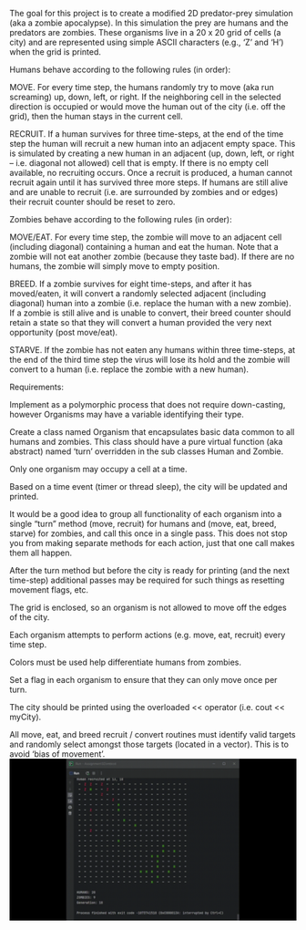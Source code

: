 The goal for this project is to create a modified 2D predator-prey simulation (aka a zombie apocalypse). In this simulation the prey are humans and the predators are zombies. These organisms live in a 20 x 20 grid of cells (a city) and are represented using simple ASCII characters (e.g., ‘Z’ and ‘H’) when the grid is printed.

Humans behave according to the following rules (in order):

MOVE. For every time step, the humans randomly try to move (aka run screaming) up, down, left, or right. If the neighboring cell in the selected direction is occupied or would move the human out of the city (i.e. off the grid), then the human stays in the current cell.

RECRUIT. If a human survives for three time-steps, at the end of the time step the human will recruit a new human into an adjacent empty space. This is simulated by creating a new human in an adjacent (up, down, left, or right – i.e. diagonal not allowed) cell that is empty. If there is no empty cell available, no recruiting occurs. Once a recruit is produced, a human cannot recruit again until it has survived three more steps. If humans are still alive and are unable to recruit (i.e. are surrounded by zombies and or edges) their recruit counter should be reset to zero.

Zombies behave according to the following rules (in order):

MOVE/EAT. For every time step, the zombie will move to an adjacent cell (including diagonal) containing a human and eat the human. Note that a zombie will not eat another zombie (because they taste bad). If there are no humans, the zombie will simply move to empty position.

BREED. If a zombie survives for eight time-steps, and after it has moved/eaten, it will convert a randomly selected adjacent (including diagonal) human into a zombie (i.e. replace the human with a new zombie). If a zombie is still alive and is unable to convert, their breed counter should retain a state so that they will convert a human provided the very next opportunity (post move/eat).

STARVE. If the zombie has not eaten any humans within three time-steps, at the end of the third time step the virus will lose its hold and the zombie will convert to a human (i.e. replace the zombie with a new human).


Requirements:

Implement as a polymorphic process that does not require down-casting, however Organisms may have a variable identifying their type.

Create a class named Organism that encapsulates basic data common to all humans and zombies. This class should have a pure virtual function (aka abstract) named ‘turn’ overridden in the sub classes Human and Zombie.

Only one organism may occupy a cell at a time.

Based on a time event (timer or thread sleep), the city will be updated and printed.

It would be a good idea to group all functionality of each organism into a single “turn” method (move, recruit) for humans and (move, eat, breed, starve) for zombies, and call this once in a single pass. This does not stop you from making separate methods for each action, just that one call makes them all happen.

After the turn method but before the city is ready for printing (and the next time-step) additional passes may be required for such things as resetting movement flags, etc.

The grid is enclosed, so an organism is not allowed to move off the edges of the city.

Each organism attempts to perform actions (e.g. move, eat, recruit) every time step.

Colors must be used help differentiate humans from zombies.

Set a flag in each organism to ensure that they can only move once per turn.

The city should be printed using the overloaded << operator (i.e. cout << myCity).

All move, eat, and breed recruit / convert routines must identify valid targets and randomly select amongst those targets (located in a vector). This is to avoid ‘bias of movement’.
![Gif of Result of ](https://github.com/WilsonBakerW0441287/ExperienceEvidence/blob/main/HumanZombieSim%28C%2B%2B%29/Images/ZombiesVSHumans.gif)

